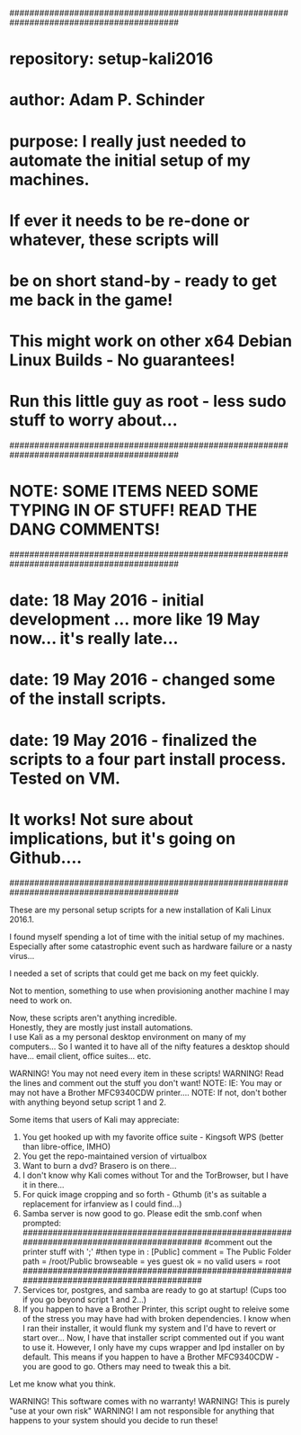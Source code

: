 ##########################################################################################
# repository: setup-kali2016
# author: Adam P. Schinder
# purpose: I really just needed to automate the initial setup of my machines. 
#         If ever it needs to be re-done or whatever, these scripts will
#         be on short stand-by - ready to get me back in the game!
#         This might work on other x64 Debian Linux Builds - No guarantees!
#         Run this little guy as root - less sudo stuff to worry about...
##########################################################################################
# NOTE: SOME ITEMS NEED SOME TYPING IN OF STUFF! READ THE DANG COMMENTS!
##########################################################################################
# date: 18 May 2016 - initial development  ... more like 19 May now...  it's really late...
# date: 19 May 2016 - changed some of the install scripts.
# date: 19 May 2016 - finalized the scripts to a four part install process.  Tested on VM. 
#                     It works! Not sure about implications, but it's going on Github....
##########################################################################################

These are my personal setup scripts for a new installation of Kali Linux 2016.1.

I found myself spending a lot of time with the initial setup of my machines.
Especially after some catastrophic event such as hardware failure or a nasty virus...

I needed a set of scripts that could get me back on my feet quickly.

Not to mention, something to use when provisioning another machine I may need to work on.

Now, these scripts aren't anything incredible.  
Honestly, they are mostly just install automations.  
I use Kali as a my personal desktop environment on many of my computers... 
So I wanted it to have all of the nifty features a desktop should have... email client, office suites... etc.

WARNING!  You may not need every item in these scripts!
WARNING!  Read the lines and comment out the stuff you don't want!
NOTE: IE: You may or may not have a Brother MFC9340CDW printer.... 
NOTE: If not, don't bother with anything beyond setup script 1 and 2.

Some items that users of Kali may appreciate:

1. You get hooked up with my favorite office suite - Kingsoft WPS (better than libre-office, IMHO)
2. You get the repo-maintained version of virtualbox
3. Want to burn a dvd?  Brasero is on there...
4. I don't know why Kali comes without Tor and the TorBrowser, but I have it in there...
5. For quick image cropping and so forth - Gthumb (it's as suitable a replacement for irfanview as I could find...)
6. Samba server is now good to go.  Please edit the smb.conf when prompted:
##########################################################################################
#comment out the printer stuff with ';'
#then type in :
[Public]
   comment = The Public Folder
   path = /root/Public
   browseable = yes
   guest ok = no
   valid users = root
##########################################################################################
7. Services tor, postgres, and samba are ready to go at startup! (Cups too if you go beyond script 1 and 2...)
8. If you happen to have a Brother Printer, this script ought to releive some of the stress you may have had with broken dependencies.
   I know when I ran their installer, it would flunk my system and I'd have to revert or start over...
   Now, I have that installer script commented out if you want to use it.
   However, I only have my cups wrapper and lpd installer on by default.
   This means if you happen to have a Brother MFC9340CDW - you are good to go.
   Others may need to tweak this a bit.
   
Let me know what you think.


WARNING! This software comes with no warranty! 
WARNING! This is purely "use at your own risk"
WARNING! I am not responsible for anything that happens to your system should you decide to run these!

